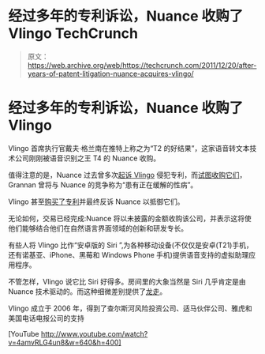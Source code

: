 # 经过多年的专利诉讼，Nuance 收购了 Vlingo TechCrunch

> 原文：<https://web.archive.org/web/https://techcrunch.com/2011/12/20/after-years-of-patent-litigation-nuance-acquires-vlingo/>

# 经过多年的专利诉讼，Nuance 收购了 Vlingo

Vlingo 首席执行官戴夫·格兰南在推特上称之为“T2 的好结果”，这家语音转文本技术公司刚刚被语音识别之王 T4 的 Nuance 收购。

值得注意的是，Nuance 过去曾多次[起诉 Vlingo](https://web.archive.org/web/20221226015005/https://techcrunch.com/2011/06/09/nuance-sues-vlingo-again-over-voice-recognition-patents/) 侵犯专利，而[试图收购它们](https://web.archive.org/web/20221226015005/http://www.sfgate.com/cgi-bin/article.cgi?f=/c/a/2011/05/22/BU8B1JIICK.DTL)，Grannan 曾将与 Nuance 的竞争称为“患有正在缓解的性病”。

Vlingo 甚至[购买了专利](https://web.archive.org/web/20221226015005/http://www.xconomy.com/boston/2010/07/26/vlingo-buys-patents-from-bellevue-based-intellectual-ventures-as-defense-in-nuance-lawsuit-hopes-for-horse-trade/)并最终反诉 Nuance 以抵御它们。

无论如何，交易已经完成:Nuance 将以未披露的金额收购该公司，并表示这将使他们能够结合他们在自然语言界面领域的创新和研发专长。

有些人将 Vlingo 比作“安卓版的 Siri ”,为各种移动设备(不仅仅是安卓(T21)手机，还有诺基亚、iPhone、黑莓和 Windows Phone 手机)提供语音支持的虚拟助理应用程序。

不管怎样，Vlingo 说它比 Siri 好得多。房间里的大象当然是 Siri 几乎肯定是由 Nuance 技术驱动的。而这种细微差别提供了[龙走](https://web.archive.org/web/20221226015005/https://techcrunch.com/2011/07/14/app-review-nuance-dragon-go-ios-app/)。

Vlingo 成立于 2006 年，得到了查尔斯河风险投资公司、适马伙伴公司、雅虎和美国电话电报公司的支持

[YouTube http://www.youtube.com/watch?v=4amvRLG4un8&w=640&h=400]